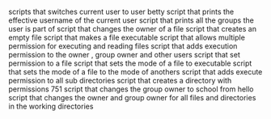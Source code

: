 scripts that switches current user to user betty
script that prints the effective username of the current user
script that prints all the groups the user is part of
script that changes the owner of a file
script that creates an empty file
script that makes a file executable
script that allows multiple permission for executing and reading files
script that adds execution permission to the owner , group owner and other users
script that set permission to a file
script that sets the mode of a file to executable
script that sets the mode of a file to the mode of anothers
script that adds execute permission to all sub directories
script that creates a directory with permissions 751
script that changes the group owner to school from hello
script that changes the owner and group owner for all files and directories in the working directories
